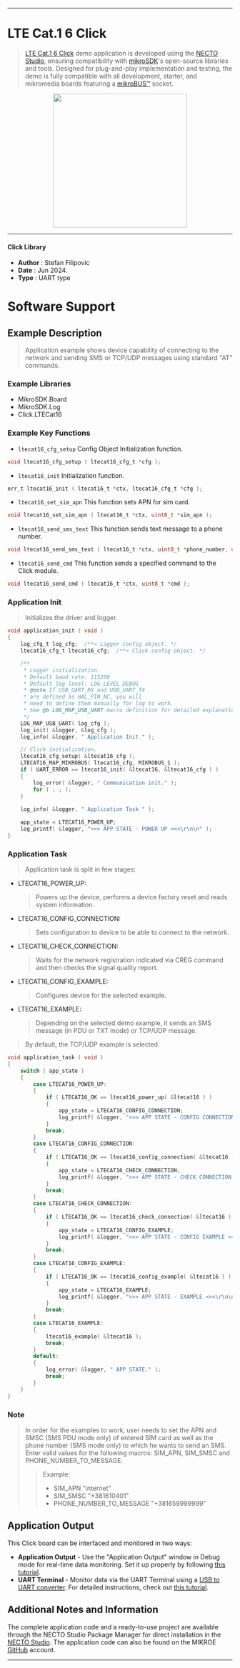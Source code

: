 
---
# LTE Cat.1 6 Click

> [LTE Cat.1 6 Click](https://www.mikroe.com/?pid_product=MIKROE-6283) demo application is developed using
the [NECTO Studio](https://www.mikroe.com/necto), ensuring compatibility with [mikroSDK](https://www.mikroe.com/mikrosdk)'s
open-source libraries and tools. Designed for plug-and-play implementation and testing, the demo is fully compatible with
all development, starter, and mikromedia boards featuring a [mikroBUS&trade;](https://www.mikroe.com/mikrobus) socket.

<p align="center">
  <img src="https://www.mikroe.com/?pid_product=MIKROE-6283&image=1" height=300px>
</p>

---

#### Click Library

- **Author**        : Stefan Filipovic
- **Date**          : Jun 2024.
- **Type**          : UART type

# Software Support

## Example Description

> Application example shows device capability of connecting to the network and sending SMS or TCP/UDP messages using standard "AT" commands.

### Example Libraries

- MikroSDK.Board
- MikroSDK.Log
- Click.LTECat16

### Example Key Functions

- `ltecat16_cfg_setup` Config Object Initialization function.
```c
void ltecat16_cfg_setup ( ltecat16_cfg_t *cfg );
```

- `ltecat16_init` Initialization function.
```c
err_t ltecat16_init ( ltecat16_t *ctx, ltecat16_cfg_t *cfg );
```

- `ltecat16_set_sim_apn` This function sets APN for sim card.
```c
void ltecat16_set_sim_apn ( ltecat16_t *ctx, uint8_t *sim_apn );
```

- `ltecat16_send_sms_text` This function sends text message to a phone number.
```c
void ltecat16_send_sms_text ( ltecat16_t *ctx, uint8_t *phone_number, uint8_t *sms_text );
```

- `ltecat16_send_cmd` This function sends a specified command to the Click module.
```c
void ltecat16_send_cmd ( ltecat16_t *ctx, uint8_t *cmd );
```

### Application Init

> Initializes the driver and logger.

```c
void application_init ( void )
{
    log_cfg_t log_cfg;  /**< Logger config object. */
    ltecat16_cfg_t ltecat16_cfg;  /**< Click config object. */

    /** 
     * Logger initialization.
     * Default baud rate: 115200
     * Default log level: LOG_LEVEL_DEBUG
     * @note If USB_UART_RX and USB_UART_TX 
     * are defined as HAL_PIN_NC, you will 
     * need to define them manually for log to work. 
     * See @b LOG_MAP_USB_UART macro definition for detailed explanation.
     */
    LOG_MAP_USB_UART( log_cfg );
    log_init( &logger, &log_cfg );
    log_info( &logger, " Application Init " );

    // Click initialization.
    ltecat16_cfg_setup( &ltecat16_cfg );
    LTECAT16_MAP_MIKROBUS( ltecat16_cfg, MIKROBUS_1 );
    if ( UART_ERROR == ltecat16_init( &ltecat16, &ltecat16_cfg ) ) 
    {
        log_error( &logger, " Communication init." );
        for ( ; ; );
    }
    
    log_info( &logger, " Application Task " );

    app_state = LTECAT16_POWER_UP;
    log_printf( &logger, ">>> APP STATE - POWER UP <<<\r\n\n" );
}
```

### Application Task

> Application task is split in few stages:
 - LTECAT16_POWER_UP: 
   > Powers up the device, performs a device factory reset and reads system information.
 - LTECAT16_CONFIG_CONNECTION: 
   > Sets configuration to device to be able to connect to the network.
 - LTECAT16_CHECK_CONNECTION:
   > Waits for the network registration indicated via CREG command and then checks the signal quality report.
 - LTECAT16_CONFIG_EXAMPLE:
   > Configures device for the selected example.
 - LTECAT16_EXAMPLE:
   > Depending on the selected demo example, it sends an SMS message (in PDU or TXT mode) or TCP/UDP message.
> By default, the TCP/UDP example is selected.

```c
void application_task ( void )
{
    switch ( app_state )
    {
        case LTECAT16_POWER_UP:
        {
            if ( LTECAT16_OK == ltecat16_power_up( &ltecat16 ) )
            {
                app_state = LTECAT16_CONFIG_CONNECTION;
                log_printf( &logger, ">>> APP STATE - CONFIG CONNECTION <<<\r\n\n" );
            }
            break;
        }
        case LTECAT16_CONFIG_CONNECTION:
        {
            if ( LTECAT16_OK == ltecat16_config_connection( &ltecat16 ) )
            {
                app_state = LTECAT16_CHECK_CONNECTION;
                log_printf( &logger, ">>> APP STATE - CHECK CONNECTION <<<\r\n\n" );
            }
            break;
        }
        case LTECAT16_CHECK_CONNECTION:
        {
            if ( LTECAT16_OK == ltecat16_check_connection( &ltecat16 ) )
            {
                app_state = LTECAT16_CONFIG_EXAMPLE;
                log_printf( &logger, ">>> APP STATE - CONFIG EXAMPLE <<<\r\n\n" );
            }
            break;
        }
        case LTECAT16_CONFIG_EXAMPLE:
        {
            if ( LTECAT16_OK == ltecat16_config_example( &ltecat16 ) )
            {
                app_state = LTECAT16_EXAMPLE;
                log_printf( &logger, ">>> APP STATE - EXAMPLE <<<\r\n\n" );
            }
            break;
        }
        case LTECAT16_EXAMPLE:
        {
            ltecat16_example( &ltecat16 );
            break;
        }
        default:
        {
            log_error( &logger, " APP STATE." );
            break;
        }
    }
}
```

### Note

> In order for the examples to work, user needs to set the APN and SMSC (SMS PDU mode only)
of entered SIM card as well as the phone number (SMS mode only) to which he wants to send an SMS.
Enter valid values for the following macros: SIM_APN, SIM_SMSC and PHONE_NUMBER_TO_MESSAGE.
> > Example: 
> > - SIM_APN "internet"
> > - SIM_SMSC "+381610401"
> > - PHONE_NUMBER_TO_MESSAGE "+381659999999"

## Application Output

This Click board can be interfaced and monitored in two ways:
- **Application Output** - Use the "Application Output" window in Debug mode for real-time data monitoring.
Set it up properly by following [this tutorial](https://www.youtube.com/watch?v=ta5yyk1Woy4).
- **UART Terminal** - Monitor data via the UART Terminal using
a [USB to UART converter](https://www.mikroe.com/click/interface/usb?interface*=uart,uart). For detailed instructions,
check out [this tutorial](https://help.mikroe.com/necto/v2/Getting%20Started/Tools/UARTTerminalTool).

## Additional Notes and Information

The complete application code and a ready-to-use project are available through the NECTO Studio Package Manager for 
direct installation in the [NECTO Studio](https://www.mikroe.com/necto). The application code can also be found on
the MIKROE [GitHub](https://github.com/MikroElektronika/mikrosdk_click_v2) account.

---
